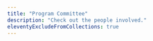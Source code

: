 ```yaml
---
title: "Program Committee"
description: "Check out the people involved."
eleventyExcludeFromCollections: true
---
```

